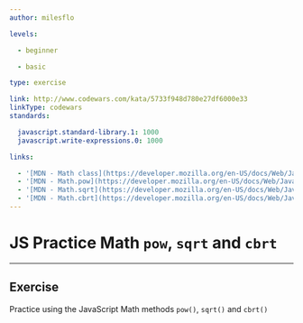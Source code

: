 ```yaml
---
author: milesflo

levels:

  - beginner

  - basic

type: exercise

link: http://www.codewars.com/kata/5733f948d780e27df6000e33
linkType: codewars
standards:

  javascript.standard-library.1: 1000
  javascript.write-expressions.0: 1000

links:

  - '[MDN - Math class](https://developer.mozilla.org/en-US/docs/Web/JavaScript/Reference/Global_Objects/Math)'
  - '[MDN - Math.pow](https://developer.mozilla.org/en-US/docs/Web/JavaScript/Reference/Global_Objects/Math/pow)'
  - '[MDN - Math.sqrt](https://developer.mozilla.org/en-US/docs/Web/JavaScript/Reference/Global_Objects/Math/sqrt)'
  - '[MDN - Math.cbrt](https://developer.mozilla.org/en-US/docs/Web/JavaScript/Reference/Global_Objects/Math/cbrt)'
---
```


# JS Practice Math `pow`, `sqrt` and `cbrt`

---
## Exercise

Practice using the JavaScript Math methods `pow()`, `sqrt()` and `cbrt()`
